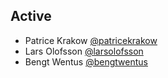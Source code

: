 ## Active
* Patrice Krakow [@patricekrakow](https://github.com/patricekrakow)
* Lars Olofsson [@larsolofsson](https://github.com/larsolofsson)
* Bengt Wentus [@bengtwentus](https://github.com/bengtwentus)
